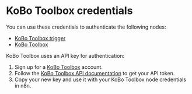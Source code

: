 # KoBo Toolbox credentials

You can use these credentials to authenticate the following nodes:

* [KoBo Toolbox trigger](/integrations/builtin/trigger-nodes/n8n-nodes-base.kobotoolboxtrigger/)
* [KoBo Toolbox](/integrations/builtin/app-nodes/n8n-nodes-base.kobotoolbox/)

KoBo Toolbox uses an API key for authentication:

1. Sign up for a [KoBo Toolbox](https://www.kobotoolbox.org/) account.
2. Follow the [KoBo Toolbox API documentation](https://support.kobotoolbox.org/api.html) to get your API token. 
3. Copy your new key and use it with your KoBo Toolbox node credentials in n8n.